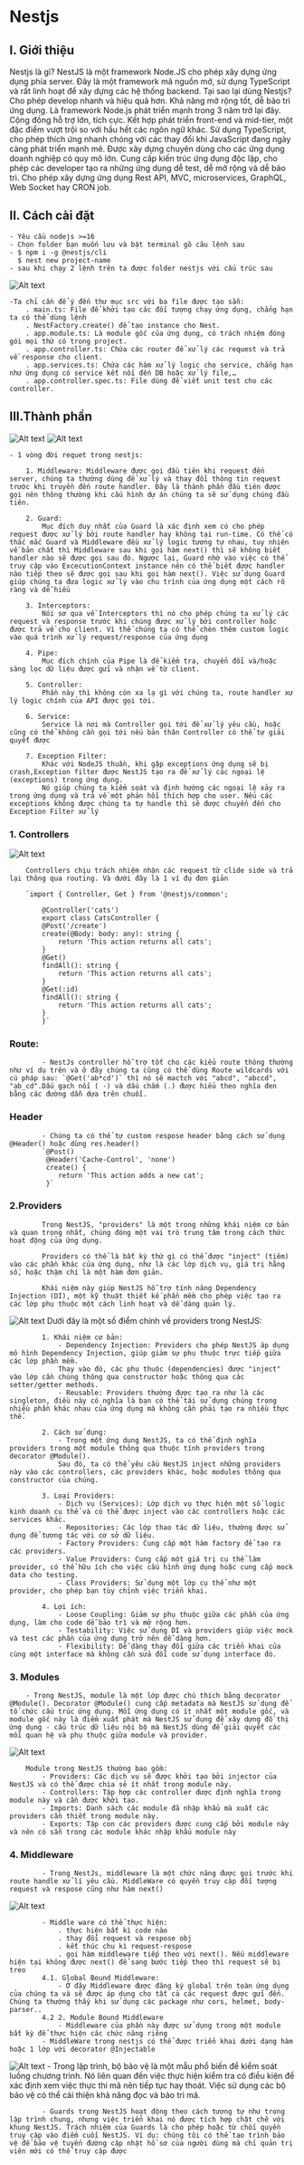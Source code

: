 # Nestjs

## I. Giới thiệu
Nestjs là gì?
NestJS là một framework Node.JS cho phép xây dựng ứng dụng phía server. 
Đây là một framework mã nguồn mở, sử dụng TypeScript và rất linh hoạt để xây dựng các hệ thống backend.
Tại sao lại dùng Nestjs?
Cho phép develop nhanh và hiệu quả hơn. Khả năng mở rộng tốt, dễ bảo trì ứng dụng.
Là framework Node.js phát triển mạnh trong 3 năm trở lại đây. Cộng đồng hỗ trợ lớn, tích cực.
Kết hợp phát triển front-end và mid-tier, một đặc điểm vượt trội so với hầu hết các ngôn ngữ khác.
Sử dụng TypeScript, cho phép thích ứng nhanh chóng với các thay đổi khi JavaScript đang ngày càng phát triển mạnh mẽ.
Được xây dựng chuyên dùng cho các ứng dụng doanh nghiệp có quy mô lớn.
Cung cấp kiến trúc ứng dụng độc lập, cho phép các developer tạo ra những ứng dụng dễ test, dễ mở rộng và dễ bảo trì.
Cho phép xây dựng ứng dụng Rest API, MVC, microservices, GraphQL, Web Socket hay CRON job.
## II. Cách cài đặt
    - Yêu cầu nodejs >=16
    - Chọn folder bạn muốn lưu và bật terminal gõ câu lệnh sau
    - $ npm i -g @nestjs/cli
      $ nest new project-name
    - sau khi chạy 2 lệnh trên ta được folder nestjs với cấu trúc sau
![Alt text](image.png)

    -Ta chỉ cần để ý đến thư mục src với ba file được tạo sẵn:
        . main.ts: File để khởi tạo các đối tượng chạy ứng dụng, chẳng hạn ta có thể dùng lệnh
        . NestFactory.create() để tạo instance cho Nest.
        . app.module.ts: Là module gốc của ứng dụng, có trách nhiệm đóng gói mọi thứ có trong project.
        . app.controller.ts: Chứa các router để xử lý các request và trả về response cho client.
        . app.services.ts: Chứa các hàm xử lý logic cho service, chẳng hạn như ứng dụng có service kết nối đến DB hoặc xử lý file,…
        . app.controller.spec.ts: File dùng để viết unit test cho các controller.

## III.Thành phần
![Alt text](overview.png)
![Alt text](lifecycle.png)

    - 1 vòng đời requet trong nestjs:

        1. Middleware: Middleware được gọi đầu tiên khi request đến server, chúng ta thường dùng để xử lý và thay đổi thông tin request trước khi truyền đến route handler. Đây là thành phần đầu tiên được gọi nên thông thường khi cấu hình dự án chúng ta sẽ sử dụng chúng đầu tiên.

        2. Guard: 
            Mục đích duy nhất của Guard là xác định xem có cho phép request được xử lý bởi route handler hay không tại run-time. Có thể có thắc mắc Guard và Middleware đều xử lý logic tương tự nhau, tuy nhiên về bản chất thì Middleware sau khi gọi hàm next() thì sẽ không biết handler nào sẽ được gọi sau đó. Ngược lại, Guard nhờ vào việc có thể truy cập vào ExcecutionContext instance nên có thể biết được handler nào tiếp theo sẽ được gọi sau khi gọi hàm next(). Việc sử dụng Guard giúp chúng ta đưa logic xử lý vào chu trình của ứng dụng một cách rõ ràng và dễ hiểu

        3. Interceptors:  
            Nói sơ qua về Interceptors thì nó cho phép chúng ta xử lý các request và response trước khi chúng được xử lý bởi controller hoặc được trả về cho client. Vì thế chúng ta có thể chèn thêm custom logic vào quá trình xử lý request/response của ứng dụng

        4. Pipe: 
            Mục đích chính của Pipe là để kiểm tra, chuyển đổi và/hoặc sàng lọc dữ liệu được gửi và nhận về từ client.

        5. Controller: 
            Phần này thì không còn xa lạ gì với chúng ta, route handler xử lý logic chính của API được gọi tới.

        6. Service: 
            Service là nơi mà Controller gọi tới để xử lý yêu cầu, hoặc cũng có thể không cần gọi tới nếu bản thân Controller có thể tự giải quyết được
        
        7. Exception Filter: 
            Khác với NodeJS thuần, khi gặp exceptions ứng dụng sẽ bị crash,Exception filter được NestJS tạo ra để xử lý các ngoại lệ (exceptions) trong ứng dụng. 
            Nó giúp chúng ta kiểm soát và định hướng các ngoại lệ xảy ra trong ứng dụng và trả về một phản hồi thích hợp cho user. Nếu các exceptions không được chúng ta tự handle thì sẽ được chuyển đến cho Exception Filter xử lý

###     1. Controllers
![Alt text](controller.png)

        Controllers chịu trách nhiệm nhận các request từ clide side và trả lại thông qua routing. Và dưới đây là 1 ví đụ đơn giản

        `import { Controller, Get } from '@nestjs/common';

            @Controller('cats')
            export class CatsController {
            @Post('/create')
            create(@Body: body: any): string {
                return 'This action returns all cats';
            }
            @Get()
            findAll(): string {
                return 'This action returns all cats';
            }
            @Get(:id)
            findAll(): string {
                return 'This action returns all cats';
            }
            }`
###     Route:

            - NestJs controller hỗ trợ tốt cho các kiểu route thông thường như ví dụ trên và ở đây chúng ta cũng có thể dùng Route wildcards với cú pháp sau: `@Get('ab*cd')` thì nó sẽ mactch với "abcd", "abccd", "ab_cd".Dấu gạch nối ( -) và dấu chấm (.) được hiểu theo nghĩa đen bằng các đường dẫn dựa trên chuỗi.
###     Header

            - Chúng ta có thể tự custom respose header bằng cách sử dụng @Header() hoặc dùng res.header()
            `@Post()
             @Header('Cache-Control', 'none')
             create() {
                return 'This action adds a new cat';
             }`

###     2.Providers

            Trong NestJS, "providers" là một trong những khái niệm cơ bản và quan trọng nhất, chúng đóng một vai trò trung tâm trong cách thức hoạt động của ứng dụng. 

            Providers có thể là bất kỳ thứ gì có thể được "inject" (tiêm) vào các phần khác của ứng dụng, như là các lớp dịch vụ, giá trị hằng số, hoặc thậm chí là một hàm đơn giản. 

            Khái niệm này giúp NestJS hỗ trợ tính năng Dependency Injection (DI), một kỹ thuật thiết kế phần mềm cho phép việc tạo ra các lớp phụ thuộc một cách linh hoạt và dễ dàng quản lý.
![Alt text](provider.png)
            Dưới đây là một số điểm chính về providers trong NestJS:

            1. Khái niệm cơ bản:
                - Dependency Injection: Providers cho phép NestJS áp dụng mô hình Dependency Injection, giúp giảm sự phụ thuộc trực tiếp giữa các lớp phần mềm. 
                Thay vào đó, các phụ thuộc (dependencies) được "inject" vào lớp cần chúng thông qua constructor hoặc thông qua các setter/getter methods.
                - Reusable: Providers thường được tạo ra như là các singleton, điều này có nghĩa là bạn có thể tái sử dụng chúng trong nhiều phần khác nhau của ứng dụng mà không cần phải tạo ra nhiều thực thể.

            2. Cách sử dụng:
                - Trong một ứng dụng NestJS, ta có thể định nghĩa providers trong một module thông qua thuộc tính providers trong decorator @Module(). 
                Sau đó, ta có thể yêu cầu NestJS inject những providers này vào các controllers, các providers khác, hoặc modules thông qua constructor của chúng.

            3. Loại Providers:
                - Dịch vụ (Services): Lớp dịch vụ thực hiện một số logic kinh doanh cụ thể và có thể được inject vào các controllers hoặc các services khác.
                - Repositories: Các lớp thao tác dữ liệu, thường được sử dụng để tương tác với cơ sở dữ liệu.
                - Factory Providers: Cung cấp một hàm factory để tạo ra các providers.
                - Value Providers: Cung cấp một giá trị cụ thể làm provider, có thể hữu ích cho việc cấu hình ứng dụng hoặc cung cấp mock data cho testing.
                - Class Providers: Sử dụng một lớp cụ thể như một provider, cho phép bạn tùy chỉnh việc triển khai.

            4. Lợi ích:
                - Loose Coupling: Giảm sự phụ thuộc giữa các phần của ứng dụng, làm cho code dễ bảo trì và mở rộng hơn.
                - Testability: Việc sử dụng DI và providers giúp việc mock và test các phần của ứng dụng trở nên dễ dàng hơn.
                - Flexibility: Dễ dàng thay đổi giữa các triển khai của cùng một interface mà không cần sửa đổi code sử dụng interface đó.

###     3. Modules

        - Trong NestJS, module là một lớp được chú thích bằng decorator @Module(). Decorator @Module() cung cấp metadata mà NestJS sử dụng để tổ chức cấu trúc ứng dụng. Mỗi ứng dụng có ít nhất một module gốc, và module gốc này là điểm xuất phát mà NestJS sử dụng để xây dựng đồ thị ứng dụng - cấu trúc dữ liệu nội bộ mà NestJS dùng để giải quyết các mối quan hệ và phụ thuộc giữa module và provider.

![Alt text](modules.png)

        Module trong NestJS thường bao gồm:
            - Providers: Các dịch vụ sẽ được khởi tạo bởi injector của NestJS và có thể được chia sẻ ít nhất trong module này.
            - Controllers: Tập hợp các controller được định nghĩa trong module này và cần được khởi tạo.
            - Imports: Danh sách các module đã nhập khẩu mà xuất các providers cần thiết trong module này.
            - Exports: Tập con các providers được cung cấp bởi module này và nên có sẵn trong các module khác nhập khẩu module này
###     4. Middleware

            - Trong NestJs, middleware là một chức năng được gọi trước khi route handle xử lí yêu cầu. MiddleWare có quyền truy cập đối tượng request và respose cũng như hàm next()

![Alt text](middleWare.png)
            
            - Middle ware có thể thực hiện:
                . thực hiện bất kì code nào
                . thay đổi request và respose obj
                . kết thúc chu kì request-respose
                . gọi hàm middleware tiếp theo với next(). Nếu middleware hiện tại không được next() để sang bước tiếp theo thì request sẽ bị treo
            4.1. Global Bound Middleware:
                - Ở đây Middleware được đăng ký global trên toàn ứng dụng của chúng ta và sẽ được áp dụng cho tất cả các request được gửi đến. Chúng ta thường thấy khi sử dụng các package như cors, helmet, body-parser..
            4.2 2. Module Bound Middleware 
                - Middleware của phần này được sử dụng trong một module bất kỳ để thực hiện các chức năng riêng
            - MiddleWare trong nestjs có thể được triển khai dưới dạng hàm hoặc 1 lớp với decorator @Injectable

![Alt text](guards.png)
            - Trong lập trình, bộ bảo vệ là một mẫu phổ biến để kiểm soát luồng chương trình. Nó liên quan đến việc thực hiện kiểm tra có điều kiện để xác định xem việc thực thi mã nên tiếp tục hay thoát. Việc sử dụng các bộ bảo vệ có thể cải thiện khả năng đọc và bảo trì mã.

            - Guards trong NestJS hoạt động theo cách tương tự như trong lập trình chung, nhưng việc triển khai nó được tích hợp chặt chẽ với khung NestJS. Trách nhiệm của Guards là cho phép hoặc từ chối quyền truy cập vào điểm cuối NestJS. Ví dụ: chúng tôi có thể tạo trình bảo vệ để bảo vệ tuyến đường cập nhật hồ sơ của người dùng mà chỉ quản trị viên mới có thể truy cập được






